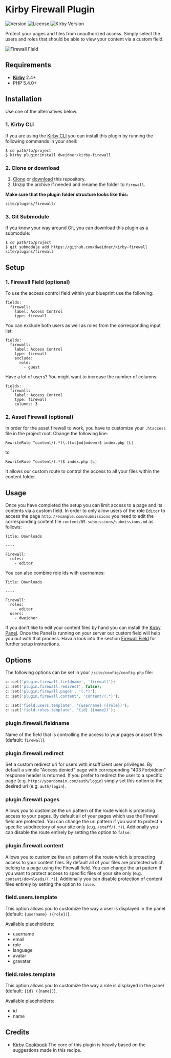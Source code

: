 # Kirby Firewall Plugin

![Version](https://img.shields.io/badge/version-1.1.0-orange.svg) ![License](https://img.shields.io/badge/license-MIT-green.svg) ![Kirby Version](https://img.shields.io/badge/Kirby-2.4%2B-red.svg)

Protect your pages and files from unauthorized access. Simply select the users and roles that should be able to view your content via a custom field.

![Firewall Field](http://dweidner.github.io/kirby-firewall/images/firewall-field.gif)

## Requirements

- [**Kirby**](https://getkirby.com/) 2.4+
- PHP 5.4.0+

## Installation

Use one of the alternatives below.

### 1. Kirby CLI

If you are using the [Kirby CLI](https://github.com/getkirby/cli) you can install this plugin by running the following commands in your shell:

```
$ cd path/to/project
$ kirby plugin:install dweidner/kirby-firewall
```

### 2. Clone or download

1. [Clone](https://github.com/dweidner/kirby-firewall.git) or [download](https://github.com/dweidner/kirby-firewall/archive/master.zip)  this repository.
2. Unzip the archive if needed and rename the folder to `firewall`.

**Make sure that the plugin folder structure looks like this:**

```
site/plugins/firewall/
```

### 3. Git Submodule

If you know your way around Git, you can download this plugin as a submodule:

```
$ cd path/to/project
$ git submodule add https://github.com/dweidner/kirby-firewall site/plugins/firewall
```

## Setup

### 1. Firewall Field (optional)

To use the access control field within your blueprint use the following:

```
fields:
  firewall:
    label: Access Control
    type: firewall
```

You can exclude both users as well as roles from the corresponding input list:

```
fields:
  firewall:
    label: Access Control
    type: firewall
    exclude:
      role:
        - guest
```

Have a lot of users? You might want to increase the number of columns:

```
fields:
  firewall:
    label: Access Control
    type: firewall
    columns: 3
```

### 2. Asset Firewall (optional)

In order for the asset firewall to work, you have to customize your `.htaccess` file in the project root. Change the following line:

```
RewriteRule ^content/(.*)\.(txt|md|mdown)$ index.php [L]
```

to

```
RewriteRule ^content/(.*)$ index.php [L]
```

It allows our custom route to control the access to all your files within the content folder.

## Usage

Once you have completed the setup you can limit access to a page and its contents via a custom field. In order to only allow users of the role `Editor` to access the page `http://example.com/submissions` you need to edit the corresponding content file `content/05-submissions/submissions.md` as follows:

```
Title: Downloads

----

Firewall:
  roles:
    - editor
```

You can also combine role ids with usernames:

```
Title: Downloads

----

Firewall:
  roles:
    - editor
  users:
    - dweidner
```

If you don't like to edit your content files by hand you can install the [Kirby Panel](https://github.com/getkirby/panel). Once the Panel is running on your server our custom field will help you out with that process. Hava a look into the section [Firewall Field](#1-firewall-field-optional) for further setup instructions.

## Options

The following options can be set in your `/site/config/config.php` file:

```php
c::set('plugin.firewall.fieldname', 'firewall');
c::set('plugin.firewall.redirect', false);
c::set('plugin.firewall.pages', '(.*)');
c::set('plugin.firewall.content', 'content/(.*)');

c::set('field.users.template', '{username} ({role})');
c::set('field.roles.template', '{id} ({name})');
```

### plugin.firewall.fieldname

Name of the field that is controlling the access to your pages or asset files (default: `firewall`).

### plugin.firewall.redirect

Set a custom redirect uri for users with insufficient user privileges. By default a simple "Access denied" page with corresponding "403 Forbidden" response header is returned. If you prefer to redirect the user to a specific page (e.g. `http://yourdomain.com/auth/login`) simply set this option to the desired uri (e.g. `auth/login`).

### plugin.firewall.pages

Allows you to customize the uri pattern of the route which is protecting access to your pages. By default all of your pages which use the Firewall field are protected. You can change the uri pattern if you want to protect a specific subdirectory of your site only (e.g. `/staff/(.*)`). Addionally you can disable the route entirely by setting the option to `false`.

### plugin.firewall.content

Allows you to customize the uri pattern of the route which is protecting access to your content files. By default all of your files are protected which belong to a page using the Firewall field. You can change the uri pattern if you want to protect access to specific files of your site only (e.g. `content/downloads/(.*)`). Addionally you can disable protection of content files  entirely by setting the option to `false`.

### field.users.template

This option allows you to customize the way a user is displayed in the panel (default: `{username} ({role})`).

Available placeholders:

- username
- email
- role
- language
- avatar
- gravatar

### field.roles.template

This option allows you to customize the way a role is displayed in the panel (default: `{id} ({name})`).

Available placeholders:

- id
- name

## Credits

- [Kirby Cookbook](https://getkirby.com/docs/cookbook/asset-firewall) The core of this plugin is heavily based on the suggestions made in this recipe.
